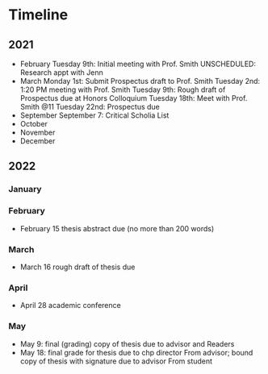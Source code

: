 # Timeline

## 2021

- February
Tuesday 9th: Initial meeting with Prof. Smith
UNSCHEDULED: Research appt with Jenn
- March
Monday 1st: Submit Prospectus draft to Prof. Smith
Tuesday 2nd: 1:20 PM meeting with Prof. Smith
Tuesday 9th: Rough draft of Prospectus due at Honors Colloquium
Tuesday 18th: Meet with Prof. Smith @11
Tuesday 22nd: Prospectus due
- September
September 7: Critical Scholia List
- October
- November
- December

## 2022

### January
### February
- February 15 thesis abstract due (no more than 200
words)
### March
- March 16  rough draft of thesis due 
### April
- April 28  academic conference
### May
- May 9: final (grading) copy of thesis due to advisor and
Readers 
- May 18: final grade for thesis due to chp director
From advisor; bound copy of thesis with signature due to advisor
From student 
